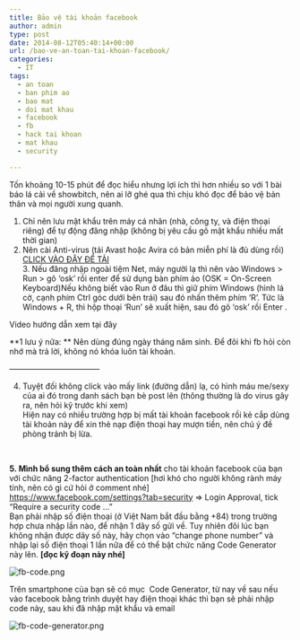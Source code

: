 ```yaml
---
title: Bảo vệ tài khoản facebook
author: admin
type: post
date: 2014-08-12T05:40:14+00:00
url: /bao-ve-an-toan-tai-khoan-facebook/
categories:
  - IT
tags:
  - an toan
  - ban phim ao
  - bao mat
  - doi mat khau
  - facebook
  - fb
  - hack tai khoan
  - mat khau
  - security

---
```

Tốn khoảng 10-15 phút để đọc hiểu nhưng lợi ích thì hơn nhiều so với 1 bài báo lá cải về showbitch, nên ai lỡ ghé qua thì chịu khó đọc để bảo vệ bản thân và mọi người xung quanh.

1. Chỉ nên lưu mật khẩu trên máy cá nhân (nhà, công ty, và điện thoại riêng) để tự động đăng nhập (không bị yêu cầu gõ mật khẩu nhiều mất thời gian)  
2. Nên cài Anti-virus (tải Avast hoặc Avira có bản miễn phí là đủ dùng rồi)  
<a href="http: //www.avast.com/en-ph/download-thank-you.php?product=FAV-ONLINE&locale=en-ph" target="_blank">CLICK VÀO ĐÂY ĐỂ TẢI<br /> </a>3. Nếu đăng nhập ngoài tiệm Net, máy người lạ thì nên vào Windows > Run > gõ &#8216;osk&#8217; rồi enter để sử dụng bàn phím ảo (OSK = On-Screen Keyboard)Nếu không biết vào Run ở đâu thì giữ phím Windows (hình lá cờ, cạnh phím Ctrl góc dưới bên trái) sau đó nhấn thêm phím &#8216;R&#8217;. Tức là Windows + R, thì hộp thoại &#8216;Run&#8217; sẽ xuất hiện, sau đó gõ &#8216;osk&#8217; rồi Enter .

Video hướng dẫn xem tại đây



**1 lưu ý nữa: ** Nên dùng đúng ngày tháng năm sinh. Để đôi khi fb hỏi còn nhớ mà trả lời, không nó khóa luôn tài khoản.

&#8212;&#8212;&#8212;&#8212;&#8212;&#8212;&#8212;&#8212;&#8212;&#8212;&#8212;&#8211;

4. Tuyệt đối không click vào mấy link (đường dẫn) lạ, có hình máu me/sexy của ai đó trong danh sách bạn bè post lên (thông thường là do virus gây ra, nên hỏi kỹ trước khi xem)  
Hiện nay có nhiều trường hợp bị mất tài khoản facebook rồi kẻ cắp dùng tài khoản này để xin thẻ nạp điện thoại hay mượn tiền, nên chú ý đề phòng tránh bị lừa.

&nbsp;

**5. Mình bổ sung thêm cách an toàn nhất** cho tài khoản facebook của bạn với chức năng 2-factor authentication [hơi khó cho người không rành máy tính, nên có gì cứ hỏi ở comment nhé]  
<a href="https: //www.facebook.com/settings?tab=security" target="_blank">https://www.facebook.com/settings?tab=security</a> => Login Approval, tick  
&#8220;Require a security code &#8230;&#8221;  
Bạn phải nhập số điện thoại (ở Việt Nam bắt đầu bằng +84) trong trường hợp chưa nhập lần nào, để nhận 1 dãy số gửi về. Tuy nhiên đôi lúc bạn không nhận được dãy số này, hãy chọn vào &#8220;change phone number&#8221; và nhập lại số điện thoại 1 lần nữa để có thể bật chức năng Code Generator này lên. **[đọc kỹ đoạn này nhé]**  

![fb-code.png](/wp-content/uploads/2014/08/fb-code.png)


Trên smartphone của bạn sẽ có mục  Code Generator, từ nay về sau nếu vào facebook bằng trình duyệt hay điện thoại khác thì bạn sẽ phải nhập code này, sau khi đã nhập mật khẩu và email


![fb-code-generator.png](/wp-content/uploads/2014/08/fb-code-generator.png)


 [1]: ../wp-content/uploads/2014/08/fb-code.png
 [2]: ../wp-content/uploads/2014/08/fb-code-generator.png
